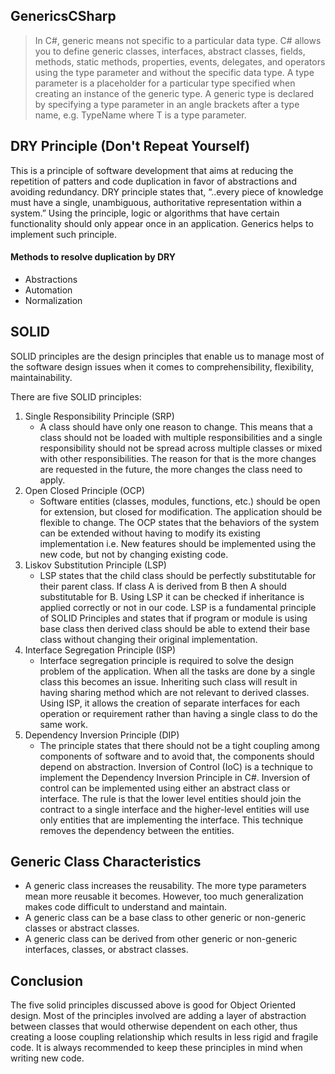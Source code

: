 ## GenericsCSharp

> In C#, generic means not specific to a particular data type. C# allows you to define generic classes, interfaces, abstract classes, fields, methods, static methods, properties, events, delegates, and operators using the type parameter and without the specific data type. A type parameter is a placeholder for a particular type specified when creating an instance of the generic type. A generic type is declared by specifying a type parameter in an angle brackets after a type name, e.g. TypeName<T> where T is a type parameter.
  
## DRY Principle (Don't Repeat Yourself)
This is a principle of software development that aims at reducing the repetition of patters and code duplication in favor of abstractions and avoiding redundancy. DRY principle states that, “..every piece of knowledge must have a single, unambiguous, authoritative representation within a system.” Using the principle, logic or algorithms that have certain functionality should only appear once in an application. Generics helps to implement such principle.
  
#### Methods to resolve duplication by DRY
* Abstractions
* Automation
* Normalization

  
## SOLID
SOLID principles are the design principles that enable us to manage most of the software design issues when it comes to comprehensibility, flexibility, maintainability.

There are five SOLID principles:
1. Single Responsibility Principle (SRP)
    - A class should have only one reason to change. This means that a class should not be loaded with multiple responsibilities and a single responsibility should not be spread across multiple classes or mixed with other responsibilities. The reason for that is the more changes are requested in the future, the more changes the class need to apply. 
2. Open Closed Principle (OCP)
    - Software entities (classes, modules, functions, etc.) should be open for extension, but closed for modification. The application should be flexible to change. The OCP states that the behaviors of the system can be extended without having to modify its existing implementation i.e. New features should be implemented using the new code, but not by changing existing code.
3. Liskov Substitution Principle (LSP)
	- LSP states that the child class should be perfectly substitutable for their parent class. If class A is derived from B then A should substitutable for B. Using LSP it can be checked if inheritance is applied correctly or not in our code. LSP is a fundamental principle of SOLID Principles and states that if program or module is using base class then derived class should be able to extend their base class without changing their original implementation. 
4. Interface Segregation Principle (ISP)
	- Interface segregation principle is required to solve the design problem of the application. When all the tasks are done by a single class this becomes an issue. Inheriting such class will result in having sharing method which are not relevant to derived classes. Using ISP, it allows the creation of separate interfaces for each operation or requirement rather than having a single class to do the same work. 
5. Dependency Inversion Principle (DIP)
	- The principle states that there should not be a tight coupling among components of software and to avoid that, the components should depend on abstraction. Inversion of Control (IoC) is a technique to implement the Dependency Inversion Principle in C#. Inversion of control can be implemented using either an abstract class or interface. The rule is that the lower level entities should join the contract to a single interface and the higher-level entities will use only entities that are implementing the interface. This technique removes the dependency between the entities. 


## Generic Class Characteristics
* A generic class increases the reusability. The more type parameters mean more reusable it becomes. However, too much generalization makes code difficult to understand and maintain.
* A generic class can be a base class to other generic or non-generic classes or abstract classes.
* A generic class can be derived from other generic or non-generic interfaces, classes, or abstract classes.
  
## Conclusion
The five solid principles discussed above is good for Object Oriented design. Most of the principles involved are adding a layer of abstraction between classes that would otherwise dependent on each other, thus creating a loose coupling relationship which results in less rigid and fragile code. It is always recommended to keep these principles in mind when writing new code.

